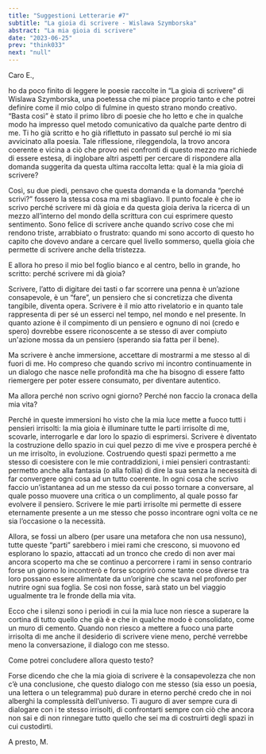 ```yaml
---
title: "Suggestioni Letterarie #7"
subtitle: "La gioia di scrivere - Wislawa Szymborska"
abstract: "La mia gioia di scrivere"
date: "2023-06-25"
prev: "think033"
next: "null"
---
```


Caro E.,

ho da poco finito di leggere le poesie raccolte in “La gioia di scrivere” di Wislawa Szymborska, una poetessa che mi piace proprio tanto e che potrei definire come il mio colpo di fulmine in questo strano mondo creativo. “Basta così” è stato il primo libro di poesie che ho letto e che in qualche modo ha impresso quel metodo comunicativo da qualche parte dentro di me. Ti ho già scritto e ho già riflettuto in passato sul perché io mi sia avvicinato alla poesia. Tale riflessione, rileggendola, la trovo ancora coerente e vicina a ciò che provo nei confronti di questo mezzo ma richiede di essere estesa, di inglobare altri aspetti per cercare di rispondere alla domanda suggerita da questa ultima raccolta letta: qual è la mia gioia di scrivere?

Così, su due piedi, pensavo che questa domanda e la domanda “perché scrivi?” fossero la stessa cosa ma mi sbagliavo. Il punto focale è che io scrivo perché scrivere mi dà gioia e da questa gioia deriva la ricerca di un mezzo all’interno del mondo della scrittura con cui esprimere questo sentimento. Sono felice di scrivere anche quando scrivo cose che mi rendono triste, arrabbiato o frustrato: quando mi sono accorto di questo ho capito che dovevo andare a cercare quel livello sommerso, quella gioia che permette di scrivere anche della tristezza.

E allora ho preso il mio bel foglio bianco e al centro, bello in grande, ho scritto: perché scrivere mi dà gioia?

Scrivere, l’atto di digitare dei tasti o far scorrere una penna è un’azione consapevole, è un “fare”, un pensiero che si concretizza che diventa tangibile, diventa opera. Scrivere è il mio atto rivelatorio e in quanto tale rappresenta di per sé un esserci nel tempo, nel mondo e nel presente. In quanto azione è il compimento di un pensiero e ognuno di noi (credo e spero) dovrebbe essere riconoscente a se stesso di aver compiuto un'azione mossa da un pensiero (sperando sia fatta per il bene).

Ma scrivere è anche immersione, accettare di mostrarmi a me stesso al di fuori di me. Ho compreso che quando scrivo mi incontro continuamente in un dialogo che nasce nelle profondità ma che ha bisogno di essere fatto riemergere per poter essere consumato, per diventare autentico.

Ma allora perché non scrivo ogni giorno? Perché non faccio la cronaca della mia vita?

Perché in queste immersioni ho visto che la mia luce mette a fuoco tutti i pensieri irrisolti: la mia gioia è illuminare tutte le parti irrisolte di me, scovarle, interrogarle e dar loro lo spazio di esprimersi. Scrivere è diventato la costruzione dello spazio in cui quel pezzo di me vive e prospera perché è un me irrisolto, in evoluzione. Costruendo questi spazi permetto a me stesso di coesistere con le mie contraddizioni, i miei pensieri contrastanti: permetto anche alla fantasia (o alla follia) di dire la sua senza la necessità di far convergere ogni cosa ad un tutto coerente. In ogni cosa che scrivo faccio un’istantanea ad un me stesso da cui posso tornare a conversare, al quale posso muovere una critica o un complimento, al quale posso far evolvere il pensiero. Scrivere le mie parti irrisolte mi permette di essere eternamente presente a un me stesso che posso incontrare ogni volta ce ne sia l’occasione o la necessità.

Allora, se fossi un albero (per usare una metafora che non usa nessuno), tutte queste “parti” sarebbero i miei rami che crescono, si muovono ed esplorano lo spazio, attaccati ad un tronco che credo di non aver mai ancora scoperto ma che se continuo a percorrere i rami in senso contrario forse un giorno lo incontrerò e forse scoprirò come tante cose diverse tra loro possano essere alimentate da un’origine che scava nel profondo per nutrire ogni sua foglia. Se così non fosse, sarà stato un bel viaggio ugualmente tra le fronde della mia vita.

Ecco che i silenzi sono i periodi in cui la mia luce non riesce a superare la cortina di tutto quello che già è e che in qualche modo è consolidato, come un muro di cemento. Quando non riesco a mettere a fuoco una parte irrisolta di me anche il desiderio di scrivere viene meno, perché verrebbe meno la conversazione, il dialogo con me stesso.

Come potrei concludere allora questo testo?

Forse dicendo che che la mia gioia di scrivere è la consapevolezza che non c’è una conclusione, che questo dialogo con me stesso (sia esso un poesia, una lettera o un telegramma) può durare in eterno perché credo che in noi alberghi la complessità dell’universo. Ti auguro di aver sempre cura di dialogare con i te stesso irrisolti, di confrontarti sempre con ciò che ancora non sai e di non rinnegare tutto quello che sei ma di costruirti degli spazi in cui custodirti.

A presto,
M.